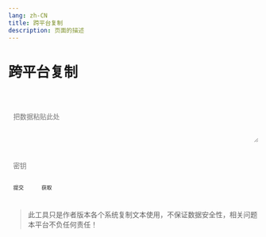 ```yaml
---
lang: zh-CN   
title: 跨平台复制  
description: 页面的描述
---
```


# 跨平台复制

<br>
<br>
<label style="display: flex;">
   <textarea class="transfer-textarea" placeholder="把数据粘贴此处" v-model="value"></textarea>
</label>
<br><br>
<label>
    <input type="password" v-model="key" class="transfer-input" placeholder="密钥"/>
</label>
<br><br>
<label>
    <button @click="push" class="transfer-button transfer-push">
        <span>提交</span>
    </button>
    &nbsp;&nbsp; 
    <button @click="pull()" class="transfer-button transfer-pull">
        <span>获取</span>
    </button>
</label>
<span class="copy" @click="copy()"></span>
<br><br>  

> 此工具只是作者版本各个系统复制文本使用，不保证数据安全性，相关问题本平台不负任何责任！



<script>

import Clipboard from "clipboard";

export default {
  name: 'Transfer',
  data(){
    return {
        value: "",
        key: "",
        data: "",
        pushBtnLoading: false,
        pullBtnLoading: false,
    }
  },
  methods: {
    push() {
        if (!this.value) {
            $warning("没有内容可提交~");
            return;
        }
        this.pushBtnLoading = true;
        $api.transferPush(this.value, this.key, () => {
           setTimeout(() => {
               this.pushBtnLoading = false;
               $success("提交成功~");
           }, 200);
        },() => {
            this.pushBtnLoading = false;
        })
    },
    async pull() {
       this.pullBtnLoading = true;
       await $api.transferPull(this.key, (data) => {
           this.data = data;
           setTimeout(() => {
               this.pullBtnLoading = false;
               if(!data || data === "None") {
                   $warning("无数据可复制~");
                   return;
               }
               $('.copy').click();
           }, 200);
       }, () => {
           this.pullBtnLoading = false; 
       });
    },
    copy(){
        let clipboard = new Clipboard('.copy', {
          text:  () => {
            return this.data;
          },
        });
        clipboard.on('success', function () {
          $success("复制成功！");
          clipboard.destroy();
        });
        clipboard.on('error', function () {
          $warning("不支持复制哦~");
          clipboard.destroy();
        });
    },
    setLoading(el) {
        $(el).append('<span class="transfer-btn-loading transfer-spinner"></span>');
    },
    removeLoading(el) {
        $(el + ' .transfer-btn-loading').remove();
    }
  },
  mounted() {
  },
  watch: {
    pushBtnLoading: {
      handler(newVal) {
        if(newVal) {
            this.setLoading('.transfer-push');
        }else{
            this.removeLoading('.transfer-push');
        }
      },
      immediate: false
    },
    pullBtnLoading: {
      handler(newVal) {
        if(newVal) {
            this.setLoading('.transfer-pull');
        }else{
            this.removeLoading('.transfer-pull');
        }
      },
      immediate: false
    }
  }
}
</script>

<style>

.transfer-spinner {
    position: relative;
}

.transfer-spinner::before {
    content: '';
    -webkit-box-sizing: border-box;
    box-sizing: border-box;
    position: absolute;
    top: 6px;
    width: 0.75em;
    height: 0.75em;
    margin-top: -0.1875em;
    margin-left: -0.375em;
    border-radius: 50%;
    border: 1px solid #fff;
    border-top-color: var(--c-text-accent);
    -webkit-animation: gt-kf-rotate 0.6s linear infinite;
    animation: gt-kf-rotate 0.6s linear infinite;
}
.transfer-btn-loading {
    position: relative;
    margin-left: 0.5em;
    display: inline-block;
    width: 0.75em;
    height: 1em;
    vertical-align: top;
}

.transfer-input{
    transition: background-color var(--t-color), border-color var(--t-color);
    border-radius: 5px;
    height: 26px;
    color: var(--c-text);
    border: 1px solid var(--c-border);
    outline: none;
    background-color: var(--c-bg);
    padding-left : 0.75em;
}
.transfer-textarea{
    overflow: hidden;
    overflow-wrap: break-word; 
    max-height: 400px;
    min-height: 72px;
    resize: vertical;
    width: 100%;
    max-width: 100%;
    border-radius: 5px;
    outline: none;
    background-color: var(--c-bg);
    transition: background-color var(--t-color),border-color var(--t-color);
    color: var(--c-text);
    padding: 0.75em;
    border: 1px solid var(--c-border);
}
.transfer-button{
    outline: none;   
    display: inline-block;
    border: 1px solid var(--c-text-accent);
    border-radius: 5px;
    padding: 0.542em 0.95em;
    background-color: var(--c-bg);
    color: var(--c-brand);
    border-color: var(--c-brand);
    transition: background-color var(--t-color), border-color var(--t-color);
    font-size: 0.75em;
    white-space: nowrap;
    cursor: pointer;
}
.transfer-button:hover {
    color: var(--c-bg);
    background-color: var(--c-brand-light);
}
.transfer-push{
    color: var(--c-bg);
    background-color: var(--c-brand);
}
.transfer-push:hover {
    background-color: var(--c-brand-light);
    border-color: var(--c-brand);
}
</style>

<AdsbyGoogle slot="7889564278" layout="in-article"/>

<Comment></Comment>
